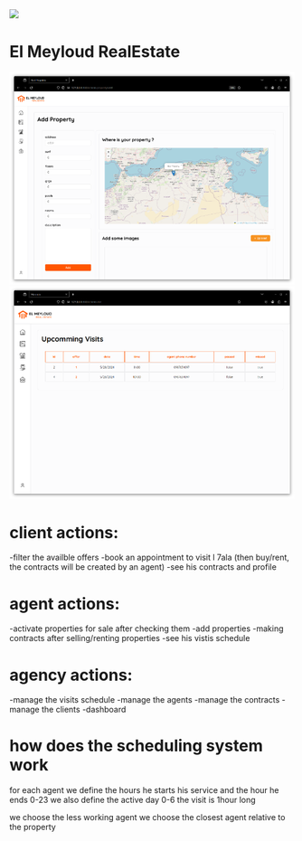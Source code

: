 <img src="https://github.com/zaqks/el_meyloud_RE/blob/f3a5c8c45025986354d71c5431c476e529365bd6/api/src/main/resources/static/media/images/logo/text.svg">

# El Meyloud RealEstate

<img src="https://github.com/zaqks/1/blob/e709115f32887e1697013f53c91dc7b40338e6bd/docs/Screenshot_20240520_005654.png">

<img src="https://github.com/zaqks/1/blob/e709115f32887e1697013f53c91dc7b40338e6bd/docs/Screenshot_20240520_005820.png">


# client actions:
-filter the availble offers 
-book an appointment to visit l 7ala (then buy/rent, the contracts will be created by an agent)
-see his contracts and profile

# agent actions:
-activate properties for sale after checking them
-add properties
-making contracts after selling/renting properties
-see his vistis schedule

# agency actions:
-manage the visits schedule
-manage the agents
-manage the contracts
-manage the clients
-dashboard



# how does the scheduling system work
for each agent we define the hours he starts his service and the hour he ends 0-23
we also define the active day 0-6
the visit is 1hour long

we choose the less working agent
we choose the closest agent relative to the property

